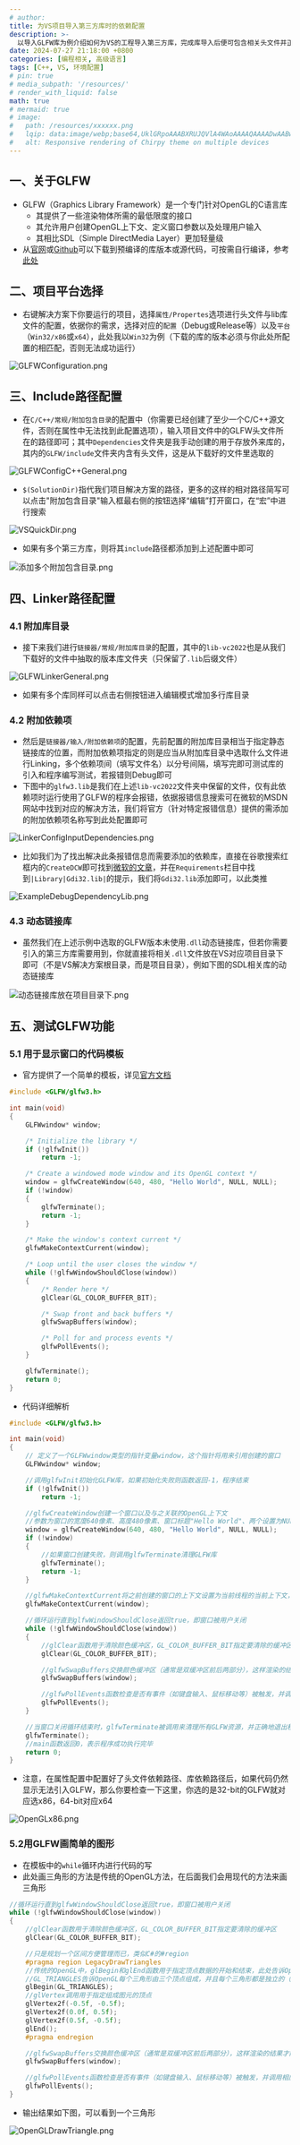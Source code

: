 ```yaml
---
# author:
title: 为VS项目导入第三方库时的依赖配置
description: >-
  以导入GLFW库为例介绍如何为VS的工程导入第三方库，完成库导入后便可包含相关头文件并正常使用其功能了，本文中使用的是VS2022
date: 2024-07-27 21:18:00 +0800
categories: [编程相关, 高级语言]
tags: [C++, VS, 环境配置]
# pin: true
# media_subpath: '/resources/'
# render_with_liquid: false
math: true
# mermaid: true
# image:
#   path: /resources/xxxxxx.png
#   lqip: data:image/webp;base64,UklGRpoAAABXRUJQVlA4WAoAAAAQAAAADwAABwAAQUxQSDIAAAARL0AmbZurmr57yyIiqE8oiG0bejIYEQTgqiDA9vqnsUSI6H+oAERp2HZ65qP/VIAWAFZQOCBCAAAA8AEAnQEqEAAIAAVAfCWkAALp8sF8rgRgAP7o9FDvMCkMde9PK7euH5M1m6VWoDXf2FkP3BqV0ZYbO6NA/VFIAAAA
#   alt: Responsive rendering of Chirpy theme on multiple devices
---
```


## 一、关于GLFW
- GLFW（Graphics Library Framework）是一个专门针对OpenGL的C语言库
    - 其提供了一些渲染物体所需的最低限度的接口
    - 其允许用户创建OpenGL上下文、定义窗口参数以及处理用户输入
    - 其相比SDL（Simple DirectMedia Layer）更加轻量级
- 从[官网](https://www.glfw.org/download.html)或[Github](https://github.com/glfw/glfw/releases)可以下载到预编译的库版本或源代码，可按需自行编译，参考[此处](https://learnopengl-cn.github.io/01%20Getting%20started/02%20Creating%20a%20window/)

## 二、项目平台选择
- 右键解决方案下你要运行的项目，选择`属性/Propertes`选项进行头文件与lib库文件的配置，依据你的需求，选择对应的`配置`（Debug或Release等）以及`平台`（`Win32/x86`或`x64`），此处我以`Win32`为例（下载的库的版本必须与你此处所配置的相匹配，否则无法成功运行）

![GLFWConfiguration.png](/resources/2024-07-27-为VS项目导入第三方库时的依赖配置/GLFWConfiguration.png)

## 三、Include路径配置
- 在`C/C++/常规/附加包含目录`的配置中（你需要已经创建了至少一个C/C++源文件，否则在属性中无法找到此配置选项），输入项目文件中的GLFW头文件所在的路径即可；其中`Dependencies`文件夹是我手动创建的用于存放外来库的，其内的`GLFW/include`文件夹内含有头文件，这是从下载好的文件里选取的

![GLFWConfigC++General.png](/resources/2024-07-27-为VS项目导入第三方库时的依赖配置/GLFWConfigC++General.png)

- `$(SolutionDir)`指代我们项目解决方案的路径，更多的这样的相对路径简写可以点击"附加包含目录"输入框最右侧的按钮选择“编辑”打开窗口，在“宏”中进行搜索

![VSQuickDir.png](/resources/2024-07-27-为VS项目导入第三方库时的依赖配置/VSQuickDir.png)

- 如果有多个第三方库，则将其`include`路径都添加到上述配置中即可

![添加多个附加包含目录.png](/resources/2024-07-27-为VS项目导入第三方库时的依赖配置/添加多个附加包含目录.png)

## 四、Linker路径配置

### 4.1 附加库目录
- 接下来我们进行`链接器/常规/附加库目录`的配置，其中的`lib-vc2022`也是从我们下载好的文件中抽取的版本库文件夹（只保留了`.lib`后缀文件）

![GLFWLinkerGeneral.png](/resources/2024-07-27-为VS项目导入第三方库时的依赖配置/GLFWLinkerGeneral.png)

- 如果有多个库同样可以点击右侧按钮进入编辑模式增加多行库目录

### 4.2 附加依赖项
- 然后是`链接器/输入/附加依赖项`的配置，先前配置的附加库目录相当于指定静态链接库的位置，而附加依赖项指定的则是应当从附加库目录中选取什么文件进行Linking，多个依赖项间（填写文件名）以分号间隔，填写完即可测试库的引入和程序编写测试，若报错则Debug即可
- 下图中的`glfw3.lib`是我们在上述`lib-vc2022`文件夹中保留的文件，仅有此依赖项时运行使用了GLFW的程序会报错，依据报错信息搜索可在微软的MSDN网站中找到对应的解决方法，我们将官方（针对特定报错信息）提供的需添加的附加依赖项名称写到此处配置即可

![LinkerConfigInputDependencies.png](/resources/2024-07-27-为VS项目导入第三方库时的依赖配置/LinkerConfigInputDependencies.png)

- 比如我们为了找出解决此条报错信息而需要添加的依赖库，直接在谷歌搜索红框内的`CreateDCW`即可找到[微软的文章](https://learn.microsoft.com/en-us/windows/win32/api/wingdi/nf-wingdi-createdcw)，并在`Requirements`栏目中找到`|Library|Gdi32.lib|`的提示，我们将`Gdi32.lib`添加即可，以此类推

![ExampleDebugDependencyLib.png](/resources/2024-07-27-为VS项目导入第三方库时的依赖配置/ExampleDebugDependencyLib.png)

### 4.3 动态链接库
- 虽然我们在上述示例中选取的GLFW版本未使用`.dll`动态链接库，但若你需要引入的第三方库需要用到，你就直接将相关`.dll`文件放在VS对应项目目录下即可（不是VS解决方案根目录，而是项目目录），例如下图的SDL相关库的动态链接库

![动态链接库放在项目目录下.png](/resources/2024-07-27-为VS项目导入第三方库时的依赖配置/动态链接库放在项目目录下.png)

## 五、测试GLFW功能

### 5.1 用于显示窗口的代码模板
- 官方提供了一个简单的模板，详见[官方文档](https://www.glfw.org/documentation.html)

```cpp
#include <GLFW/glfw3.h>

int main(void)
{
    GLFWwindow* window;

    /* Initialize the library */
    if (!glfwInit())
        return -1;

    /* Create a windowed mode window and its OpenGL context */
    window = glfwCreateWindow(640, 480, "Hello World", NULL, NULL);
    if (!window)
    {
        glfwTerminate();
        return -1;
    }

    /* Make the window's context current */
    glfwMakeContextCurrent(window);

    /* Loop until the user closes the window */
    while (!glfwWindowShouldClose(window))
    {
        /* Render here */
        glClear(GL_COLOR_BUFFER_BIT);

        /* Swap front and back buffers */
        glfwSwapBuffers(window);

        /* Poll for and process events */
        glfwPollEvents();
    }

    glfwTerminate();
    return 0;
}
```

- 代码详细解析

```cpp
#include <GLFW/glfw3.h>

int main(void)
{
    // 定义了一个GLFWwindow类型的指针变量window，这个指针将用来引用创建的窗口
    GLFWwindow* window;

    //调用glfwInit初始化GLFW库，如果初始化失败则函数返回-1，程序结束
    if (!glfwInit())
        return -1;

    //glfwCreateWindow创建一个窗口以及与之关联的OpenGL上下文
    //参数为窗口的宽度640像素、高度480像素、窗口标题"Hello World"、两个设置为NULL的参数用于指定OpenGL上下文的版本和属性
    window = glfwCreateWindow(640, 480, "Hello World", NULL, NULL);
    if (!window)
    {
        //如果窗口创建失败，则调用glfwTerminate清理GLFW库
        glfwTerminate();
        return -1;
    }

    //glfwMakeContextCurrent将之前创建的窗口的上下文设置为当前线程的当前上下文，这意味着后续的OpenGL调用都将在这个上下文中执行
    glfwMakeContextCurrent(window);

    //循环运行直到glfwWindowShouldClose返回true，即窗口被用户关闭
    while (!glfwWindowShouldClose(window))
    {
        //glClear函数用于清除颜色缓冲区，GL_COLOR_BUFFER_BIT指定要清除的缓冲区
        glClear(GL_COLOR_BUFFER_BIT);

        //glfwSwapBuffers交换颜色缓冲区（通常是双缓冲区前后两部分），这样渲染的结果才能显示在屏幕上
        glfwSwapBuffers(window);

        //glfwPollEvents函数检查是否有事件（如键盘输入、鼠标移动等）被触发，并调用相应的回调函数处理这些事件
        glfwPollEvents();
    }

    //当窗口关闭循环结束时，glfwTerminate被调用来清理所有GLFW资源，并正确地退出程序
    glfwTerminate();
    //main函数返回0，表示程序成功执行完毕
    return 0;
}
```

- 注意，在属性配置中配置好了头文件依赖路径、库依赖路径后，如果代码仍然显示无法引入GLFW，那么你要检查一下这里，你选的是32-bit的GLFW就对应选x86，64-bit对应x64

![OpenGLx86.png](/resources/2024-07-27-为VS项目导入第三方库时的依赖配置/OpenGLx86.png)

### 5.2用GLFW画简单的图形
- 在模板中的`while`循环内进行代码的写
- 此处画三角形的方法是传统的OpenGL方法，在后面我们会用现代的方法来画三角形

```cpp
//循环运行直到glfwWindowShouldClose返回true，即窗口被用户关闭
while (!glfwWindowShouldClose(window))
{
    //glClear函数用于清除颜色缓冲区，GL_COLOR_BUFFER_BIT指定要清除的缓冲区
    glClear(GL_COLOR_BUFFER_BIT);

    //只是规划一个区间方便管理而已，类似C#的#region
    #pragma region LegacyDrawTriangles
    //传统的OpenGL中，glBegin和glEnd函数用于指定顶点数据的开始和结束，此处告诉OpenGL接下来的顶点调用将定义一系列的三角形
    //GL_TRIANGLES告诉OpenGL每个三角形由三个顶点组成，并且每个三角形都是独立的（不共享顶点）
    glBegin(GL_TRIANGLES);
    //glVertex调用用于指定组成图元的顶点
    glVertex2f(-0.5f, -0.5f);
    glVertex2f(0.0f, 0.5f);
    glVertex2f(0.5f, -0.5f);
    glEnd();
    #pragma endregion

    //glfwSwapBuffers交换颜色缓冲区（通常是双缓冲区前后两部分），这样渲染的结果才能显示在屏幕
    glfwSwapBuffers(window);

    //glfwPollEvents函数检查是否有事件（如键盘输入、鼠标移动等）被触发，并调用相应的回调函数处理这些事件
    glfwPollEvents();
}
```

- 输出结果如下图，可以看到一个三角形

![OpenGLDrawTriangle.png](/resources/2024-07-27-为VS项目导入第三方库时的依赖配置/OpenGLDrawTriangle.png)